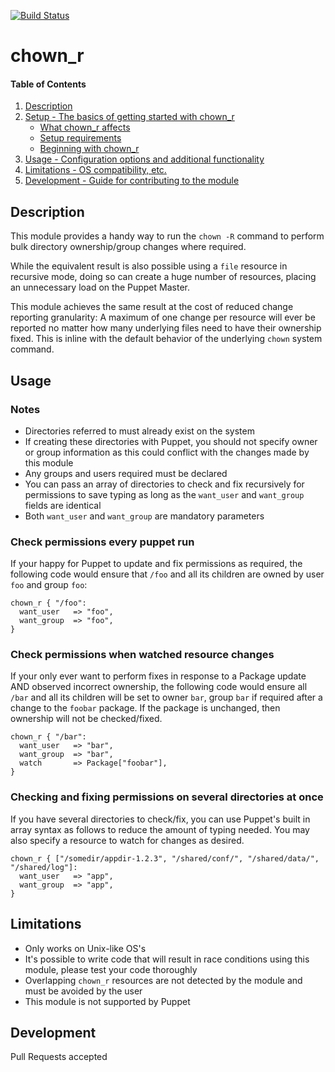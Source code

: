 [![Build Status](https://travis-ci.org/declarativesystems/puppet-chown_r.svg?branch=master)](https://travis-ci.org/declarativesystems/puppet-chown_r)
# chown_r

#### Table of Contents

1. [Description](#description)
1. [Setup - The basics of getting started with chown_r](#setup)
    * [What chown_r affects](#what-chown_r-affects)
    * [Setup requirements](#setup-requirements)
    * [Beginning with chown_r](#beginning-with-chown_r)
1. [Usage - Configuration options and additional functionality](#usage)
1. [Limitations - OS compatibility, etc.](#limitations)
1. [Development - Guide for contributing to the module](#development)

## Description

This module provides a handy way to run the `chown -R` command to perform bulk directory ownership/group changes where required.

While the equivalent result is also possible using a `file` resource in recursive mode, doing so can create a huge number of resources, placing an unnecessary load on the Puppet Master.

This module achieves the same result at the cost of reduced change reporting granularity:  A  maximum of one change per resource will ever be reported no matter how many underlying files need to have their ownership fixed.  This is inline with the default behavior of the underlying `chown` system command.


## Usage
### Notes
* Directories referred to must already exist on the system
* If creating these directories with Puppet, you should not specify owner or group information as this could conflict with the changes made by this module
* Any groups and users required must be declared
* You can pass an array of directories to check and fix recursively for permissions to save typing as long as the `want_user` and `want_group` fields are identical
* Both `want_user` and `want_group` are mandatory parameters

### Check permissions every puppet run
If your happy for Puppet to update and fix permissions as required, the following code would ensure that `/foo` and all its children are owned by user `foo` and group `foo`:
```puppet
chown_r { "/foo":
  want_user   => "foo",
  want_group  => "foo",
}
```

### Check permissions when watched resource changes
If your only ever want to perform fixes in response to a Package update AND observed incorrect ownership, the following code would ensure all `/bar` and all its children will be set to owner `bar`, group `bar` if required after a change to the `foobar` package.  If the package is unchanged, then ownership will not be checked/fixed.
```puppet
chown_r { "/bar":
  want_user   => "bar",
  want_group  => "bar",
  watch       => Package["foobar"],
}
```

### Checking and fixing permissions on several directories at once
If you have several directories to check/fix, you can use Puppet's built in array syntax as follows to reduce the amount of typing needed.  You may also specify a resource to watch for changes as desired.
```puppet
chown_r { ["/somedir/appdir-1.2.3", "/shared/conf/", "/shared/data/", "/shared/log"]:
  want_user   => "app",
  want_group  => "app",
}
```

## Limitations
* Only works on Unix-like OS's
* It's possible to write code that will result in race conditions using this module, please test your code thoroughly
* Overlapping `chown_r` resources are not detected by the module and must be avoided by the user
* This module is not supported by Puppet

## Development
Pull Requests accepted
